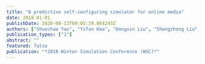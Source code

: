 ```yaml
---
title: "A predictive self-configuring simulator for online media"
date: 2018-01-01
publishDate: 2020-08-13T09:05:29.064243Z
authors: ["Shuochao Yao", "Yifan Hao", "Dongxin Liu", "Shengzhong Liu", "Huajie Shao", "Jiahao Wu", "Mouna Bamba", "Tarek Abdelzaher", "James Flamino", "Boleslaw Szymanski"]
publication_types: ["1"]
abstract: ""
featured: false
publication: "*2018 Winter Simulation Conference (WSC)*"
---
```


